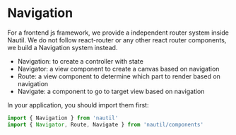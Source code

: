 # Navigation

For a frontend js framework, we provide a independent router system inside Nautil. We do not follow react-router or any other react router components, we build a Navigation system instead.

- Navigation: to create a controller with state
- Navigator: a view component to create a canvas based on navigation
- Route: a view component to determine which part to render based on navigation
- Navigate: a component to go to target view based on navigation

In your application, you should import them first:

```js
import { Navigation } from 'nautil'
import { Navigator, Route, Navigate } from 'nautil/components'
```

